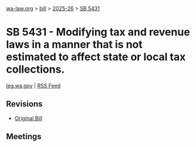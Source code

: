 [wa-law.org](/) > [bill](/bill/) > [2025-26](/bill/2025-26/) > [SB 5431](/bill/2025-26/sb/5431/)

# SB 5431 - Modifying tax and revenue laws in a manner that is not estimated to affect state or local tax collections.
[leg.wa.gov](https://app.leg.wa.gov/billsummary?BillNumber=5431&Year=2025&Initiative=false) | [RSS Feed](./rss.xml)

## Revisions
* [Original Bill](1/)

## Meetings